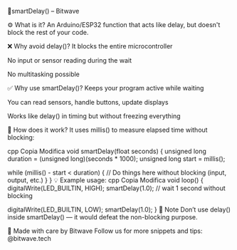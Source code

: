 📘smartDelay() – Bitwave

⚙️ What is it?
An Arduino/ESP32 function that acts like delay, but doesn't block the rest of your code.

❌ Why avoid delay()?
It blocks the entire microcontroller

No input or sensor reading during the wait

No multitasking possible

✅ Why use smartDelay()?
Keeps your program active while waiting

You can read sensors, handle buttons, update displays

Works like delay() in timing but without freezing everything

🧠 How does it work?
It uses millis() to measure elapsed time without blocking:

cpp
Copia
Modifica
void smartDelay(float seconds) {
  unsigned long duration = (unsigned long)(seconds * 1000);
  unsigned long start = millis();

  while (millis() - start < duration) {
    // Do things here without blocking (input, output, etc.)
  }
}
💡 Example usage:
cpp
Copia
Modifica
void loop() {
  digitalWrite(LED_BUILTIN, HIGH);
  smartDelay(1.0); // wait 1 second without blocking

  digitalWrite(LED_BUILTIN, LOW);
  smartDelay(1.0);
}
📌 Note
Don’t use delay() inside smartDelay() — it would defeat the non-blocking purpose.

🔧 Made with care by Bitwave
Follow us for more snippets and tips: @bitwave.tech
